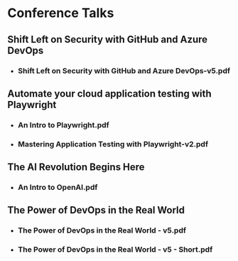 # Conference Talks

## Shift Left on Security with GitHub and Azure DevOps
- ### Shift Left on Security with GitHub and Azure DevOps-v5.pdf

## Automate your cloud application testing with Playwright
- ### An Intro to Playwright.pdf
- ### Mastering Application Testing with Playwright-v2.pdf

## The AI Revolution Begins Here
- ### An Intro to OpenAI.pdf

## The Power of DevOps in the Real World
- ### The Power of DevOps in the Real World - v5.pdf
- ### The Power of DevOps in the Real World - v5 - Short.pdf
